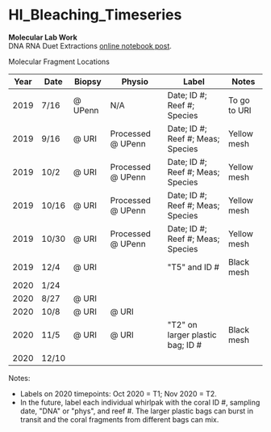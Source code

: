 # HI_Bleaching_Timeseries

**Molecular Lab Work**  
DNA RNA Duet Extractions [online notebook post](https://emmastrand.github.io/EmmaStrand_Notebook/Kbay-Bleaching-2019-DNA-RNA-Extractions/).  

Molecular Fragment Locations

| Year  	| Date  	| Biopsy  	| Physio            	| Label                            	| Notes       	|
|-------	|-------	|---------	|-------------------	|----------------------------------	|-------------	|
| 2019  	| 7/16  	| @ UPenn 	| N/A                 | Date; ID #; Reef #; Species       | To go to URI  |
| 2019  	| 9/16  	| @ URI   	| Processed @ UPenn 	| Date; ID #; Reef #; Meas; Species | Yellow mesh 	|
| 2019  	| 10/2  	| @ URI   	| Processed @ UPenn 	| Date; ID #; Reef #; Meas; Species | Yellow mesh 	|
| 2019  	| 10/16 	| @ URI   	| Processed @ UPenn 	| Date; ID #; Reef #; Meas; Species | Yellow mesh 	|
| 2019  	| 10/30 	| @ URI   	| Processed @ UPenn 	| Date; ID #; Reef #; Meas; Species | Yellow mesh 	|
| 2019  	| 12/4  	| @ URI   	|                   	| "T5" and ID #                    	| Black mesh  	|
| 2020  	| 1/24  	|         	|                   	|                                  	|             	|
| 2020  	| 8/27  	| @ URI   	|                   	|                                  	|             	|
| 2020  	| 10/8  	| @ URI   	| @ URI             	|                                  	|             	|
| 2020  	| 11/5  	| @ URI   	| @ URI             	| "T2" on larger plastic bag; ID # 	| Black mesh  	|
| 2020  	| 12/10 	|         	|                   	|                                  	|             	|

Notes:  
- Labels on 2020 timepoints: Oct 2020 = T1; Nov 2020 = T2.
- In the future, label each individual whirlpak with the coral ID #, sampling date, "DNA" or "phys", and reef #. The larger plastic bags can burst in transit and the coral fragments from different bags can mix.  
